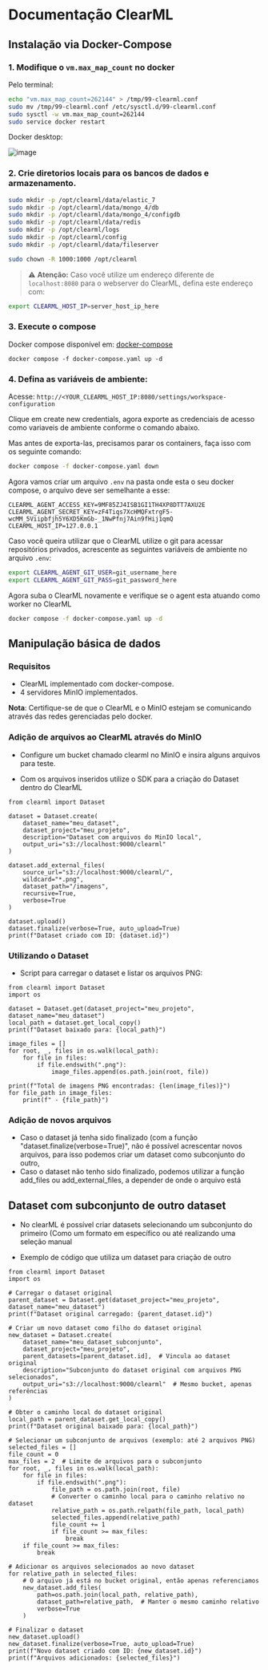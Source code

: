 # Documentação ClearML

## Instalação via Docker-Compose
### 1. Modifique o `vm.max_map_count` no docker

Pelo terminal:
```bash
echo "vm.max_map_count=262144" > /tmp/99-clearml.conf
sudo mv /tmp/99-clearml.conf /etc/sysctl.d/99-clearml.conf
sudo sysctl -w vm.max_map_count=262144
sudo service docker restart
```

Docker desktop:

![image](https://github.com/user-attachments/assets/c51013ac-0460-4126-b703-ccff23db78ce)

### 2. Crie diretorios locais para os bancos de dados e armazenamento.
```bash
sudo mkdir -p /opt/clearml/data/elastic_7
sudo mkdir -p /opt/clearml/data/mongo_4/db
sudo mkdir -p /opt/clearml/data/mongo_4/configdb
sudo mkdir -p /opt/clearml/data/redis
sudo mkdir -p /opt/clearml/logs
sudo mkdir -p /opt/clearml/config
sudo mkdir -p /opt/clearml/data/fileserver
```

```bash
sudo chown -R 1000:1000 /opt/clearml
```

> ⚠️ **Atenção:** Caso você utilize um endereço diferente de `localhost:8080` para o webserver do ClearML, defina este endereço com:
```bash
export CLEARML_HOST_IP=server_host_ip_here
```

### 3. Execute o compose
Docker compose disponível em: [docker-compose](./docker-compose.yaml)
```
docker compose -f docker-compose.yaml up -d
```

### 4. Defina as variáveis de ambiente:

Acesse: `http://<YOUR_CLEARML_HOST_IP:8080/settings/workspace-configuration`

Clique em create new credentials, agora exporte as credenciais de acesso como variaveis de ambiente conforme o comando abaixo.

Mas antes de exporta-las, precisamos parar os containers, faça isso com os seguinte comando:
```bash
docker compose -f docker-compose.yaml down
```

Agora vamos criar um arquivo `.env` na pasta onde esta o seu docker compose, o arquivo deve ser semelhante a esse:
```env
CLEARML_AGENT_ACCESS_KEY=9MF85ZJ4ISB1GI1TH4XP8DTT7AXU2E
CLEARML_AGENT_SECRET_KEY=zF4Tiqs7XcHMQFxtrgF5-wcMM_5Viipbfjh5Y6XD5KmGb-_1NwPfnj7Ain9fHij1qmQ
CLEARML_HOST_IP=127.0.0.1
```

Caso você queira utilizar que o ClearML utilize o git para acessar repositórios privados, acrescente as seguintes variáveis de ambiente no arquivo `.env`:
```bash
export CLEARML_AGENT_GIT_USER=git_username_here
export CLEARML_AGENT_GIT_PASS=git_password_here
```

Agora suba o ClearML novamente e verifique se o agent esta atuando como worker no ClearML
```bash
docker compose -f docker-compose.yaml up -d
```

## Manipulação básica de dados
### Requisitos
- ClearML implementado com docker-compose.
- 4 servidores MinIO implementados.

**Nota**: Certifique-se de que o ClearML e o MinIO estejam se comunicando através das redes gerenciadas pelo docker.

### Adição de arquivos ao ClearML através do MinIO
- Configure um bucket chamado clearml no MinIO e insira alguns arquivos para teste.

- Com os arquivos inseridos utilize o SDK para a criação do Dataset dentro do ClearML
```
from clearml import Dataset

dataset = Dataset.create(
    dataset_name="meu_dataset",
    dataset_project="meu_projeto",
    description="Dataset com arquivos do MinIO local",
    output_uri="s3://localhost:9000/clearml"
)

dataset.add_external_files(
    source_url="s3://localhost:9000/clearml/",
    wildcard="*.png",
    dataset_path="/imagens",
    recursive=True,
    verbose=True
)

dataset.upload()
dataset.finalize(verbose=True, auto_upload=True)
print(f"Dataset criado com ID: {dataset.id}")
```

### Utilizando o Dataset
- Script para carregar o dataset e listar os arquivos PNG:
```
from clearml import Dataset
import os

dataset = Dataset.get(dataset_project="meu_projeto", dataset_name="meu_dataset")
local_path = dataset.get_local_copy()
print(f"Dataset baixado para: {local_path}")

image_files = []
for root, _, files in os.walk(local_path):
    for file in files:
        if file.endswith(".png"):
            image_files.append(os.path.join(root, file))

print(f"Total de imagens PNG encontradas: {len(image_files)}")
for file_path in image_files:
    print(f" - {file_path}")
```

### Adição de novos arquivos
- Caso o dataset já tenha sido finalizado (com a função "dataset.finalize(verbose=True)", não é possível acrescentar novos arquivos, para isso podemos criar um dataset como subconjunto do outro,
- Caso o dataset não tenho sido finalizado, podemos utilizar a função add_files ou add_external_files, a depender de onde o arquivo está

## Dataset com subconjunto de outro dataset
- No clearML é possível criar datasets selecionando um subconjunto do primeiro (Como um formato em específico ou até realizando uma seleção manual

- Exemplo de código que utiliza um dataset para criação de outro
```
from clearml import Dataset
import os

# Carregar o dataset original
parent_dataset = Dataset.get(dataset_project="meu_projeto", dataset_name="meu_dataset")
print(f"Dataset original carregado: {parent_dataset.id}")

# Criar um novo dataset como filho do dataset original
new_dataset = Dataset.create(
    dataset_name="meu_dataset_subconjunto",
    dataset_project="meu_projeto",
    parent_datasets=[parent_dataset.id],  # Vincula ao dataset original
    description="Subconjunto do dataset original com arquivos PNG selecionados",
    output_uri="s3://localhost:9000/clearml"  # Mesmo bucket, apenas referências
)

# Obter o caminho local do dataset original
local_path = parent_dataset.get_local_copy()
print(f"Dataset original baixado para: {local_path}")

# Selecionar um subconjunto de arquivos (exemplo: até 2 arquivos PNG)
selected_files = []
file_count = 0
max_files = 2  # Limite de arquivos para o subconjunto
for root, _, files in os.walk(local_path):
    for file in files:
        if file.endswith(".png"):
            file_path = os.path.join(root, file)
            # Converter o caminho local para o caminho relativo no dataset
            relative_path = os.path.relpath(file_path, local_path)
            selected_files.append(relative_path)
            file_count += 1
            if file_count >= max_files:
                break
    if file_count >= max_files:
        break

# Adicionar os arquivos selecionados ao novo dataset
for relative_path in selected_files:
    # O arquivo já está no bucket original, então apenas referenciamos
    new_dataset.add_files(
        path=os.path.join(local_path, relative_path),
        dataset_path=relative_path,  # Manter o mesmo caminho relativo
        verbose=True
    )

# Finalizar o dataset
new_dataset.upload()
new_dataset.finalize(verbose=True, auto_upload=True)
print(f"Novo dataset criado com ID: {new_dataset.id}")
print(f"Arquivos adicionados: {selected_files}")
```
